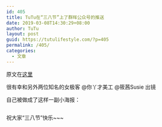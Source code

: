 ```yaml
---
id: 405
title: TuTu在“三八节”上了群晖公众号的推送
date: 2019-03-08T14:30:29+08:00
author: TuTu
layout: post
guid: https://tutulifestyle.com/?p=405
permalink: /405/
categories:
  - 文章
---
```

 

原文在[这里](https://mp.weixin.qq.com/s/Bn4Jv5qdcM9r2ZhhgIx7kQ)

很有幸和另外两位知名的女极客 @你丫才美工 @筱茜Susie 出镜

自己被做成了这样一副小海报：<figure class="wp-block-image">

<img src="https://tutulifestyle.com/wp-content/uploads/2019/03/tutu.jpg" alt="" class="wp-image-406" srcset="https://tutulifestyle.com/wp-content/uploads/2019/03/tutu.jpg 800w, https://tutulifestyle.com/wp-content/uploads/2019/03/tutu-150x150.jpg 150w, https://tutulifestyle.com/wp-content/uploads/2019/03/tutu-300x300.jpg 300w, https://tutulifestyle.com/wp-content/uploads/2019/03/tutu-768x768.jpg 768w" sizes="(max-width: 800px) 100vw, 800px" /> <figcaption>  
</figcaption></figure> 

祝大家“三八节”快乐~~~
